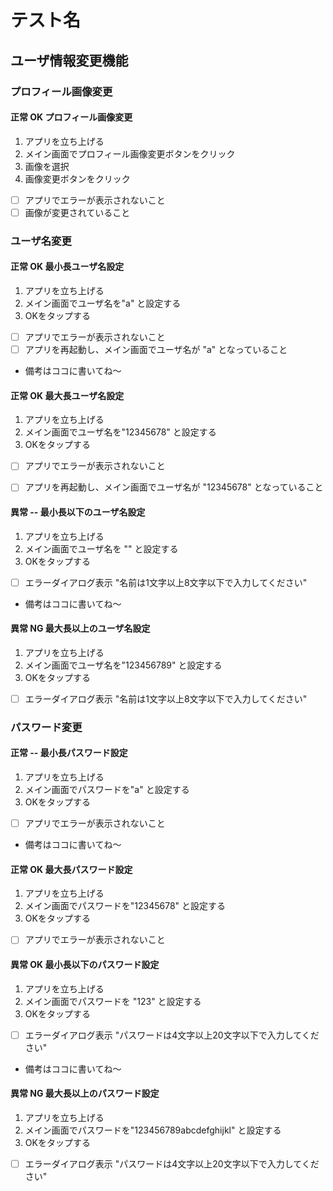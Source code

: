 # テスト名

## ユーザ情報変更機能

### プロフィール画像変更

#### 正常 OK プロフィール画像変更

1. アプリを立ち上げる
2. メイン画面でプロフィール画像変更ボタンをクリック
3. 画像を選択
4. 画像変更ボタンをクリック

- [ ] アプリでエラーが表示されないこと
- [ ] 画像が変更されていること

### ユーザ名変更

#### 正常 OK 最小長ユーザ名設定

1. アプリを立ち上げる
2. メイン画面でユーザ名を"a" と設定する
3. OKをタップする
- [ ] アプリでエラーが表示されないこと
- [ ] アプリを再起動し、メイン画面でユーザ名が "a" となっていること

- 備考はココに書いてね～

#### 正常 OK 最大長ユーザ名設定

1. アプリを立ち上げる
2. メイン画面でユーザ名を"12345678" と設定する
3. OKをタップする
- [ ] アプリでエラーが表示されないこと

- [ ] アプリを再起動し、メイン画面でユーザ名が "12345678" となっていること

#### 異常 -- 最小長以下のユーザ名設定

1. アプリを立ち上げる
2. メイン画面でユーザ名を "" と設定する
3. OKをタップする
- [ ] エラーダイアログ表示 "名前は1文字以上8文字以下で入力してください"

- 備考はココに書いてね～

#### 異常 NG 最大長以上のユーザ名設定

1. アプリを立ち上げる
2. メイン画面でユーザ名を"123456789" と設定する
3. OKをタップする
- [ ] エラーダイアログ表示 "名前は1文字以上8文字以下で入力してください"


### パスワード変更

#### 正常 -- 最小長パスワード設定

1. アプリを立ち上げる
2. メイン画面でパスワードを"a" と設定する
3. OKをタップする
- [ ] アプリでエラーが表示されないこと
- 備考はココに書いてね～

#### 正常 OK 最大長パスワード設定

1. アプリを立ち上げる
2. メイン画面でパスワードを"12345678" と設定する
3. OKをタップする
- [ ] アプリでエラーが表示されないこと

#### 異常 OK 最小長以下のパスワード設定

1. アプリを立ち上げる
2. メイン画面でパスワードを "123" と設定する
3. OKをタップする
- [ ] エラーダイアログ表示 "パスワードは4文字以上20文字以下で入力してください"

- 備考はココに書いてね～

#### 異常 NG 最大長以上のパスワード設定

1. アプリを立ち上げる
2. メイン画面でパスワードを"123456789abcdefghijkl" と設定する
3. OKをタップする
- [ ] エラーダイアログ表示 "パスワードは4文字以上20文字以下で入力してください"
